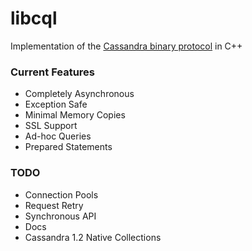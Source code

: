 libcql
======

Implementation of the [Cassandra binary protocol](https://github.com/apache/cassandra/blob/trunk/doc/native_protocol.spec) in C++

### Current Features
- Completely Asynchronous
- Exception Safe
- Minimal Memory Copies
- SSL Support
- Ad-hoc Queries
- Prepared Statements

### TODO
- Connection Pools
- Request Retry
- Synchronous API
- Docs
- Cassandra 1.2 Native Collections
